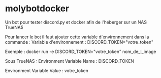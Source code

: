 # molybotdocker


Un bot pour tester discord.py et docker afin de l'héberger sur un NAS TrueNAS

Pour lancer le bot il faut ajouter cette variable d'environnement dans la commande :
Variable d'environnement : DISCORD_TOKEN="votre_token"

Exemple : docker run -e DISCORD_TOKEN="votre_token" nom_de_l_image

Sous TrueNAS :
Environment Variable Name : DISCORD_TOKEN

Environment Variable Value : votre_token
